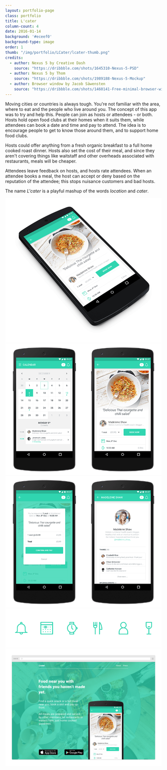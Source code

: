 ```yaml
---
layout: portfolio-page
class: portfolio
title: L'cater
column-count: 4
date: 2016-01-14
background: '#eceef0'
background-type: image
order: 1
thumb: "/img/portfolio/LCater/lcater-thumb.png"
credits:
  - author: Nexus 5 by Creative Dash
    source: "https://dribbble.com/shots/1645310-Nexus-5-PSD"
  - author: Nexus 5 by Thom
    source: "https://dribbble.com/shots/1989188-Nexus-5-Mockup"
  - author: Browser window by Jacob Säwensten
    source: "https://dribbble.com/shots/1460141-Free-minimal-browser-window"
---
```


Moving cities or countries is always tough. You're not familiar with the area, where to eat and the people who live around you. The concept of this app was to try and help this. People can join as hosts or attendees - or both. Hosts hold open food clubs at their homes when it suits them, while attendees can book a date and time and pay to attend. The idea is to encourage people to get to know those around them, and to support home food clubs.

Hosts could offer anything from a fresh organic breakfast to a full home cooked roast dinner. Hosts also set the cost of their meal, and since they aren't covering things like waitstaff and other overheads associated with restaurants, meals will be cheaper.

Attendees leave feedback on hosts, and hosts rate attendees. When an attendee books a meal, the host can accept or deny based on the reputation of the attendee; this stops nuisance customers and bad hosts.

The name *L'cater* is a playful mashup of the words *location* and *cater*.

<img class="fluid" src="/img/portfolio/LCater/lcater-beauty.png">
<img class="fluid" src="/img/portfolio/LCater/lcater-detail-1.png">
<img class="fluid" src="/img/portfolio/LCater/lcater-detail-2.png">
<img class="fluid" src="/img/portfolio/LCater/lcater-ui-icons.png">
<img class="fluid" src="/img/portfolio/LCater/lcater-website.png">